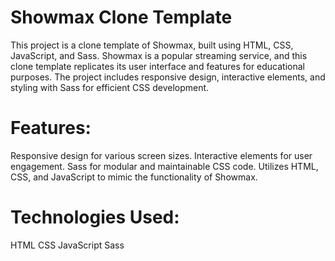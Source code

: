 # Showmax Clone Template
This project is a clone template of Showmax, built using HTML, CSS, JavaScript, and Sass. Showmax is a popular streaming service, and this clone template replicates its user interface and features for educational purposes. The project includes responsive design, interactive elements, and styling with Sass for efficient CSS development.

# Features:
Responsive design for various screen sizes.
Interactive elements for user engagement.
Sass for modular and maintainable CSS code.
Utilizes HTML, CSS, and JavaScript to mimic the functionality of Showmax.

# Technologies Used:
HTML
CSS
JavaScript
Sass

 
